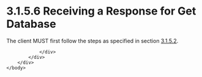 <html dir="LTR" xmlns:mshelp="http://msdn.microsoft.com/mshelp" xmlns:ddue="http://ddue.schemas.microsoft.com/authoring/2003/5" xmlns:xlink="http://www.w3.org/1999/xlink" xmlns:tool="http://www.microsoft.com/tooltip">
    <head>
        <meta http-equiv="Content-Type" content="text/html; CHARSET=utf-8"></meta>
        <meta name="save" content="history"></meta>
        <title>3.1.5.6 Receiving a Response for Get Database</title>
        <xml>
            <mshelp:toctitle title="3.1.5.6 Receiving a Response for Get Database"></mshelp:toctitle>
            <mshelp:rltitle title="[MS-SSAS8]: Receiving a Response for Get Database"></mshelp:rltitle>
            <mshelp:keyword index="A" term="d61db1e7-ff61-41ee-bd0b-8d90dd11a917"></mshelp:keyword>
            <mshelp:attr name="DCSext.ContentType" value="open specification"></mshelp:attr>
            <mshelp:attr name="AssetID" value="d61db1e7-ff61-41ee-bd0b-8d90dd11a917"></mshelp:attr>
            <mshelp:attr name="TopicType" value="kbRef"></mshelp:attr>
            <mshelp:attr name="DCSext.Title" value="[MS-SSAS8]: Receiving a Response for Get Database" />
        </xml>
    </head>
    <body>
        <div id="header">
            <h1 class="heading">3.1.5.6 Receiving a Response for Get Database</h1>
        </div>
        <div id="mainSection">
            <div id="mainBody">
                <div id="allHistory" class="saveHistory"></div>
                <div id="sectionSection0" class="section" name="collapseableSection">
                    

<p>The client MUST first follow the steps as specified in
section <a href="0da4c77c-7d9c-4c4c-94e6-f6ac04d6b005.htm">3.1.5.2</a>.</p>


                </div>
            </div>
        </div>
    </body>
</html>